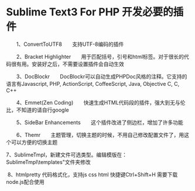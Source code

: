   # Sublime Text3 For PHP 开发必要的插件



　　1、ConvertToUTF8　　支持UTF-8编码的插件

　　2、Bracket Highlighter　　用于匹配括号，引号和html标签。对于很长的代码很有用。安装好之后，不需要设置插件会自动生效

　　3、DocBlockr　　DocBlockr可以自动生成PHPDoc风格的注释。它支持的语言有Javascript, PHP, ActionScript, CoffeeScript, Java, Objective C, C, C++

　　4、Emmet(Zen Coding)　　快速生成HTML代码段的插件，强大到无与伦比，不知道的请自行google

　　5、SideBar Enhancements　　这个插件改进了侧边栏，增加了许多功能

　　6、Themr　　主题管理，切换主题的时候，不用自己修改配置文件了，用这个可以方便的切换主题

​         7、SublimeTmpl，新建文件可选类型。编辑模版在：SublimeTmpl\templates"文件夹修改

​         8、htmlpretty 代码格式化，支持js css html  快捷键Ctrl+Shift+H 需要下载node.js配合使用